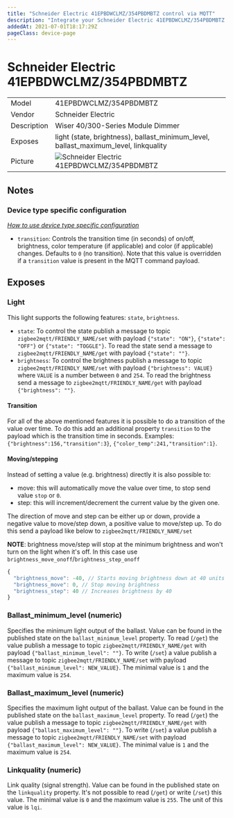 ```yaml
---
title: "Schneider Electric 41EPBDWCLMZ/354PBDMBTZ control via MQTT"
description: "Integrate your Schneider Electric 41EPBDWCLMZ/354PBDMBTZ via Zigbee2MQTT with whatever smart home infrastructure you are using without the vendors bridge or gateway."
addedAt: 2021-07-01T18:17:29Z
pageClass: device-page
---
```


<!-- !!!! -->
<!-- ATTENTION: This file is auto-generated through docgen! -->
<!-- You can only edit the "## Notes"-Section. -->
<!-- !!!! -->

# Schneider Electric 41EPBDWCLMZ/354PBDMBTZ

|     |     |
|-----|-----|
| Model | 41EPBDWCLMZ/354PBDMBTZ  |
| Vendor  | Schneider Electric  |
| Description | Wiser 40/300-Series Module Dimmer |
| Exposes | light (state, brightness), ballast_minimum_level, ballast_maximum_level, linkquality |
| Picture | ![Schneider Electric 41EPBDWCLMZ/354PBDMBTZ](https://psi-4ward.github.io/zigbee2mqtt.io/images/devices/41EPBDWCLMZ-354PBDMBTZ.jpg) |


## Notes

### Device type specific configuration
*[How to use device type specific configuration](../guide/configuration/devices-groups.md#specific-device-options)*

* `transition`: Controls the transition time (in seconds) of on/off, brightness,
color temperature (if applicable) and color (if applicable) changes. Defaults to `0` (no transition).
Note that this value is overridden if a `transition` value is present in the MQTT command payload.



## Exposes

### Light 
This light supports the following features: `state`, `brightness`.
- `state`: To control the state publish a message to topic `zigbee2mqtt/FRIENDLY_NAME/set` with payload `{"state": "ON"}`, `{"state": "OFF"}` or `{"state": "TOGGLE"}`. To read the state send a message to `zigbee2mqtt/FRIENDLY_NAME/get` with payload `{"state": ""}`.
- `brightness`: To control the brightness publish a message to topic `zigbee2mqtt/FRIENDLY_NAME/set` with payload `{"brightness": VALUE}` where `VALUE` is a number between `0` and `254`. To read the brightness send a message to `zigbee2mqtt/FRIENDLY_NAME/get` with payload `{"brightness": ""}`.

#### Transition
For all of the above mentioned features it is possible to do a transition of the value over time. To do this add an additional property `transition` to the payload which is the transition time in seconds.
Examples: `{"brightness":156,"transition":3}`, `{"color_temp":241,"transition":1}`.

#### Moving/stepping
Instead of setting a value (e.g. brightness) directly it is also possible to:
- move: this will automatically move the value over time, to stop send value `stop` or `0`.
- step: this will increment/decrement the current value by the given one.

The direction of move and step can be either up or down, provide a negative value to move/step down, a positive value to move/step up.
To do this send a payload like below to `zigbee2mqtt/FRIENDLY_NAME/set`

**NOTE**: brightness move/step will stop at the minimum brightness and won't turn on the light when it's off. In this case use `brightness_move_onoff`/`brightness_step_onoff`
````js
{
  "brightness_move": -40, // Starts moving brightness down at 40 units per second
  "brightness_move": 0, // Stop moving brightness
  "brightness_step": 40 // Increases brightness by 40
}
````

### Ballast_minimum_level (numeric)
Specifies the minimum light output of the ballast.
Value can be found in the published state on the `ballast_minimum_level` property.
To read (`/get`) the value publish a message to topic `zigbee2mqtt/FRIENDLY_NAME/get` with payload `{"ballast_minimum_level": ""}`.
To write (`/set`) a value publish a message to topic `zigbee2mqtt/FRIENDLY_NAME/set` with payload `{"ballast_minimum_level": NEW_VALUE}`.
The minimal value is `1` and the maximum value is `254`.

### Ballast_maximum_level (numeric)
Specifies the maximum light output of the ballast.
Value can be found in the published state on the `ballast_maximum_level` property.
To read (`/get`) the value publish a message to topic `zigbee2mqtt/FRIENDLY_NAME/get` with payload `{"ballast_maximum_level": ""}`.
To write (`/set`) a value publish a message to topic `zigbee2mqtt/FRIENDLY_NAME/set` with payload `{"ballast_maximum_level": NEW_VALUE}`.
The minimal value is `1` and the maximum value is `254`.

### Linkquality (numeric)
Link quality (signal strength).
Value can be found in the published state on the `linkquality` property.
It's not possible to read (`/get`) or write (`/set`) this value.
The minimal value is `0` and the maximum value is `255`.
The unit of this value is `lqi`.

